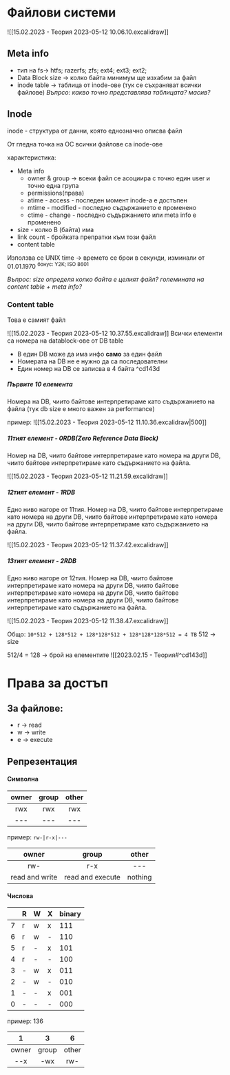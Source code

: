 # Файлови системи

![[15.02.2023 - Теория 2023-05-12 10.06.10.excalidraw]]

## Meta info
- тип на fs-> htfs; razerfs; zfs; ext4; ext3; ext2;
- Data Block size -> колко байта минимум ще изхабим за файл
- inode table -> таблица от inode-ове (тук се съхраняват всички файлове)
*Въпрсо: какво точно представлява таблицата? масив?*

## Inode
inode - структура от данни, която еднозначно описва файл

От гледна точка на ОС всички файлове са inode-ове

характеристика:
- Meta info
	- owner & group -> всеки файл се асоциира с точно един user и точно една група
	- permissions(права)
	- atime - access - последен момент inode-a е достъпен 
	- mtime - modified - последно съдържанието е променено
	- ctime - change - последно съдържанието или meta info е променено
- size - колко B (байта) има
- link count - бройката препратки към този файл
- content table

Използва се UNIX time -> времето се брои в секунди, изминали от 01.01.1970 
<sup>бонус: Y2K; ISO 8601</sup> 

*Въпрос: size определя колко байта е целият файл? големината на content table + meta info?*

### Content table
Това е самият файл

![[15.02.2023 - Теория 2023-05-12 10.37.55.excalidraw]]
Всички елементи са номера на datablock-ове от DB table
- В един DB може да има инфо **само** за един файл
- Номерата на DB не е нужно да са последователни
- Един номер на DB се записва в 4 байта ^cd143d


##### Първите 10 елемента 
Номера на DB, чиито байтове интерпретираме като съдържанието на файла (тук db size е много важен за performance)

пример:
![[15.02.2023 - Теория 2023-05-12 11.10.36.excalidraw|500]]


##### 11тият елемент - 0RDB(Zero Reference Data Block)
Номер на DB, чиито байтове интерпретираме като номера на други DB, чиито байтове интерпретираме като съдържанието на файла.

![[15.02.2023 - Теория 2023-05-12 11.21.59.excalidraw]]


##### 12тият елемент - 1RDB
Едно ниво нагоре от 11тия. Номер на DB, чиито байтове интерпретираме като номера на други DB, чиито байтове интерпретираме като номера на други DB, чиито байтове интерпретираме като съдържанието на файла.

![[15.02.2023 - Теория 2023-05-12 11.37.42.excalidraw]]


##### 13тият елемент - 2RDB
Едно ниво нагоре от 12тия. Номер на DB, чиито байтове интерпретираме като номера на други DB, чиито байтове интерпретираме като номера на други DB, чиито байтове интерпретираме като номера на други DB, чиито байтове интерпретираме като съдържанието на файла.

![[15.02.2023 - Теория 2023-05-12 11.38.47.excalidraw]]

Общо:
`10*512 + 128*512 + 128*128*512 + 128*128*128*512 = 4 TB`
512 -> size

512/4 = 128 -> брой на елементите
![[2023.02.15 - Теория#^cd143d]]



# Права за достъп

## За файлове:
- r -> read
- w -> write
- e -> execute

## Репрезентация

#### Символна
| owner | group | other |
| :----:| :----:| :----:|
|  rwx  |  rwx  |  rwx  |
|  ---  |  ---  |  ---  |

пример: `rw-|r-x|---`

|     owner      |      group       |  other  |
|:--------------:|:----------------:|:-------:|
|      rw-       |       r-x        |   ---   |
| read and write | read and execute | nothing |



#### Числова
|     | R   | W   | X   | binary |
| --- | --- | --- | --- | ------ |
| 7   | r   | w   | x   | 111    |
| 6   | r   | w   | -   | 110    |
| 5   | r   | -   | x   | 101    |
| 4   | r   | -   | -   | 100    |
| 3   | -   | w   | x   | 011    |
| 2   | -   | w   | -   | 010    |
| 1   | -   | -   | x   | 001    |
| 0   | -   | -   | -   | 000    |

пример:
136

|   1   |   3   |   6   |
|:-----:|:-----:|:-----:|
| owner | group | other | 
|  --x  |  -wx  |  rw-  |